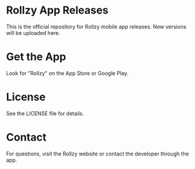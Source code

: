 # Rollzy App Releases

This is the official repository for Rollzy mobile app releases. New versions will be uploaded here.

# Get the App

Look for "Rollzy" on the App Store or Google Play.

# License

See the LICENSE file for details.

# Contact

For questions, visit the Rollzy website or contact the developer through the app.
